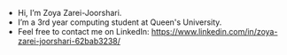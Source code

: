 - Hi, I’m Zoya Zarei-Joorshari.
- I’m a 3rd year computing student at Queen's University.
- Feel free to contact me on LinkedIn: https://www.linkedin.com/in/zoya-zarei-joorshari-62bab3238/

<!---
zoya-zj/zoya-zj is a ✨ special ✨ repository because its `README.md` (this file) appears on your GitHub profile.
You can click the Preview link to take a look at your changes.
--->
